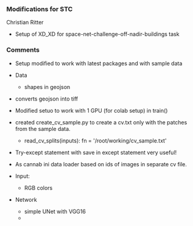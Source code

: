 ### Modifications for STC

Christian Ritter

* Setup of XD_XD for space-net-challenge-off-nadir-buildings task


### Comments

* Setup modified to work with latest packages and with sample data
* Data
    * shapes in geojson
    
* converts geojson into tiff
* Modified setuo to work with 1 GPU (for colab setup) in train()
* created create_cv_sample.py to create a cv.txt only with the patches from the sample data.
    * read_cv_splits(inputs):    fn = '/root/working/cv_sample.txt'
* Try-except statement with save in except statement very useful!
* As cannab ini data loader based on ids of images in separate cv file.
* Input:
    * RGB colors
    
* Network
    * simple UNet with VGG16
    * 